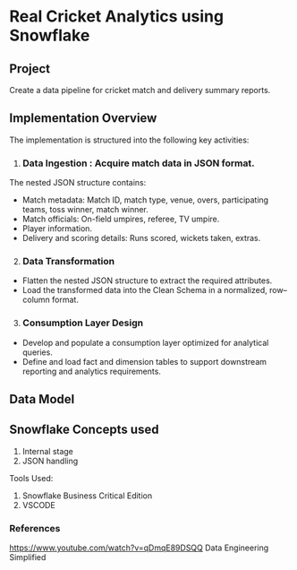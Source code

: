 # Real Cricket Analytics using Snowflake

## Project 
Create a data pipeline for cricket match and delivery summary reports.

## Implementation Overview
The implementation is structured into the following key activities:

1. ### Data Ingestion : Acquire match data in JSON format.
The nested JSON structure contains:
- Match metadata: Match ID, match type, venue, overs, participating teams, toss winner, match winner.
- Match officials: On-field umpires, referee, TV umpire.
- Player information.
- Delivery and scoring details: Runs scored, wickets taken, extras.

2. ### Data Transformation
- Flatten the nested JSON structure to extract the required attributes.
- Load the transformed data into the Clean Schema in a normalized, row–column format.

3. ### Consumption Layer Design
- Develop and populate a consumption layer optimized for analytical queries.
- Define and load fact and dimension tables to support downstream reporting and analytics requirements.

## Data Model



## Snowflake Concepts used

1. Internal stage
2. JSON handling

Tools Used: 
1. Snowflake Business Critical Edition
2. VSCODE

### References 
https://www.youtube.com/watch?v=qDmqE89DSQQ
Data Engineering Simplified
